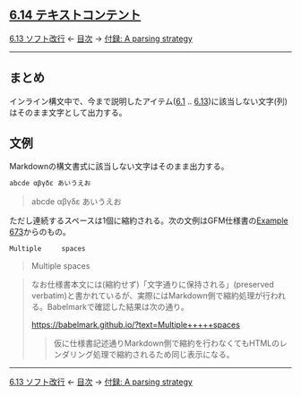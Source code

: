 ## [6.14 テキストコンテント](https://higuma.github.io/github-flabored-markdown/#textual-content)

[6.13 ソフト改行](soft-line-breaks.md)
← [目次](index.md) →
[付録: A parsing strategy](appendix-a-parsing-strategy.md)

------------------------------------------------------------------------

## まとめ

インライン構文中で、今まで説明したアイテム([6.1](backslash-escapes.md) .. [6.13](soft-line-breaks.md))に該当しない文字(列)はそのまま文字として出力する。

## 文例

Markdownの構文書式に該当しない文字はそのまま出力する。

```markdown
abcde αβγδε あいうえお
```

> abcde αβγδε あいうえお

ただし連続するスペースは1個に縮約される。次の文例はGFM仕様書の[Example 673](https://higuma.github.io/github-flabored-markdown/#example-673)からのもの。

```markdown
Multiple     spaces
```

> Multiple     spaces

> なお仕様書本文には(縮約せず)「文字通りに保持される」(preserved verbatim)と書かれているが、実際にはMarkdown側で縮約処理が行われる。Babelmarkで確認した結果は次の通り。
> 
> https://babelmark.github.io/?text=Multiple+++++spaces
> 
> > 仮に仕様書記述通りMarkdown側で縮約を行わなくてもHTMLのレンダリング処理で縮約されるため同じ表示になる。

------------------------------------------------------------------------

[6.13 ソフト改行](soft-line-breaks.md)
← [目次](index.md) →
[付録: A parsing strategy](appendix-a-parsing-strategy.md)

